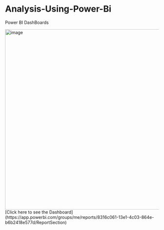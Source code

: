 # Analysis-Using-Power-Bi
Power  BI DashBoards

<img width="593" alt="image" src="https://user-images.githubusercontent.com/119513176/208478795-13ef4479-8e6a-430b-b352-44d226f105b2.png">
[Click here to see the Dashboard] (https://app.powerbi.com/groups/me/reports/8316c061-13e1-4c03-864e-b6b2418e577d/ReportSection)
